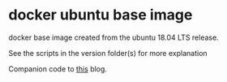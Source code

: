 # docker ubuntu base image

docker base image created from the ubuntu 18.04 LTS release.

See the scripts in the version folder(s) for more explanation

Companion code to [this](http://ivo2u.nl/Yw) blog.